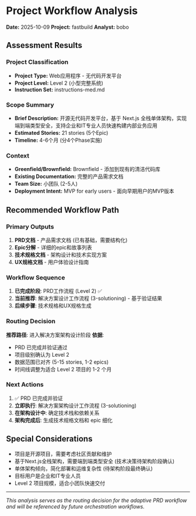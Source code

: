 # Project Workflow Analysis

**Date:** 2025-10-09
**Project:** fastbuild
**Analyst:** bobo

## Assessment Results

### Project Classification

- **Project Type:** Web应用程序 - 无代码开发平台
- **Project Level:** Level 2 (小型完整系统)
- **Instruction Set:** instructions-med.md

### Scope Summary

- **Brief Description:** 开源无代码开发平台，基于 Next.js 全栈单体架构，实现端到端类型安全，支持企业和IT专业人员快速构建内部业务应用
- **Estimated Stories:** 21 stories (5个Epic)
- **Timeline:** 4-6个月 (分4个Phase实施)

### Context

- **Greenfield/Brownfield:** Brownfield - 添加到现有的清洁代码库
- **Existing Documentation:** 完整的产品需求文档
- **Team Size:** 小团队 (2-5人)
- **Deployment Intent:** MVP for early users - 面向早期用户的MVP版本

## Recommended Workflow Path

### Primary Outputs

1. **PRD文档** - 产品需求文档 (已有基础，需要结构化)
2. **Epic分解** - 详细的epic和故事列表
3. **技术规格文档** - 架构设计和技术实现方案
4. **UX规格文档** - 用户体验设计指南

### Workflow Sequence

1. **已完成阶段**: PRD工作流程 (Level 2) ✅
2. **当前推荐**: 解决方案设计工作流程 (3-solutioning) - 基于验证结果
3. **后续步骤**: 技术规格和UX规格生成

### Routing Decision

**推荐路径**: 进入解决方案架构设计阶段
**依据**:
- PRD 已完成并验证通过
- 项目级别确认为 Level 2
- 数据范围已对齐 (5-15 stories, 1-2 epics)
- 时间线调整为适合 Level 2 项目的 1-2 个月

### Next Actions

1. ✅ PRD 已完成并验证
2. **立即执行**: 解决方案架构设计工作流程 (3-solutioning)
3. **在架构设计中**: 确定技术栈和依赖关系
4. **架构完成后**: 生成技术规格文档和 epic 细化

## Special Considerations

- 项目是开源项目，需要考虑社区贡献和维护
- 基于Next.js全栈架构，需要端到端类型安全 (技术决策待架构阶段确认)
- 单体架构倾向，简化部署和运维复杂性 (待架构阶段最终确认)
- 目标用户是企业和IT专业人员
- Level 2 项目规模，适合小团队快速交付


---

_This analysis serves as the routing decision for the adaptive PRD workflow and will be referenced by future orchestration workflows._